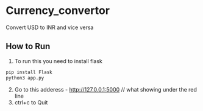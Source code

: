 # Currency_convertor
Convert USD to INR and vice versa

## How to Run

1. To run this you need to install flask

```bash
pip install Flask
python3 app.py
```
2. Go to this adderess - http://127.0.0.1:5000 // what showing under the red line
3. ctrl+c to Quit


